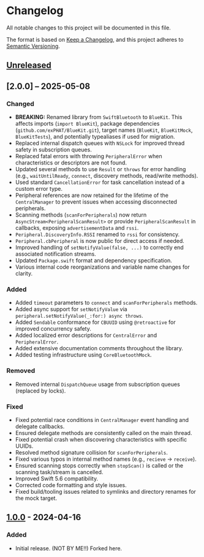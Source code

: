 # Changelog

All notable changes to this project will be documented in this file.

The format is based on [Keep a Changelog](https://keepachangelog.com/en/1.0.0/),
and this project adheres to [Semantic Versioning](https://semver.org/spec/v2.0.0.html).

## [Unreleased]

## [2.0.0] – 2025-05-08

### Changed

-   **BREAKING:** Renamed library from `SwiftBluetooth` to `BlueKit`. This affects imports (`import BlueKit`), package dependencies (`github.com/exPHAT/BlueKit.git`), target names (`BlueKit`, `BlueKitMock`, `BlueKitTests`), and potentially typealiases if used for migration.
-   Replaced internal dispatch queues with `NSLock` for improved thread safety in subscription queues.
-   Replaced fatal errors with throwing `PeripheralError` when characteristics or descriptors are not found.
-   Updated several methods to use `Result` or `throws` for error handling (e.g., `waitUntilReady`, `connect`, discovery methods, read/write methods).
-   Used standard `CancellationError` for task cancellation instead of a custom error type.
-   Peripheral references are now retained for the lifetime of the `CentralManager` to prevent issues when accessing disconnected peripherals.
-   Scanning methods (`scanForPeripherals`) now return `AsyncStream<PeripheralScanResult>` or provide `PeripheralScanResult` in callbacks, exposing `advertisementData` and `rssi`.
-   `Peripheral.DiscoveryInfo.RSSI` renamed to `rssi` for consistency.
-   `Peripheral.cbPeripheral` is now public for direct access if needed.
-   Improved handling of `setNotifyValue(false, ...)` to correctly end associated notification streams.
-   Updated `Package.swift` format and dependency specification.
-   Various internal code reorganizations and variable name changes for clarity.

### Added

-   Added `timeout` parameters to `connect` and `scanForPeripherals` methods.
-   Added async support for `setNotifyValue` via `peripheral.setNotifyValue(_:for:) async throws`.
-   Added `Sendable` conformance for `CBUUID` using `@retroactive` for improved concurrency safety.
-   Added localized error descriptions for `CentralError` and `PeripheralError`.
-   Added extensive documentation comments throughout the library.
-   Added testing infrastructure using `CoreBluetoothMock`.

### Removed

-   Removed internal `DispatchQueue` usage from subscription queues (replaced by locks).

### Fixed

-   Fixed potential race conditions in `CentralManager` event handling and delegate callbacks.
-   Ensured delegate methods are consistently called on the main thread.
-   Fixed potential crash when discovering characteristics with specific UUIDs.
-   Resolved method signature collision for `scanForPeripherals`.
-   Fixed various typos in internal method names (e.g., `recieve` -> `receive`).
-   Ensured scanning stops correctly when `stopScan()` is called or the scanning task/stream is cancelled.
-   Improved Swift 5.6 compatibility.
-   Corrected code formatting and style issues.
-   Fixed build/tooling issues related to symlinks and directory renames for the mock target.

## [1.0.0] - 2024-04-16

### Added

-   Initial release. (NOT BY ME!!) Forked here.

[Unreleased]: https://github.com/exPHAT/BlueKit/compare/v1.1.0...HEAD
[1.1.0]: https://github.com/exPHAT/BlueKit/compare/v1.0.0...v1.1.0
[1.0.0]: https://github.com/exPHAT/BlueKit/releases/tag/v1.0.0

